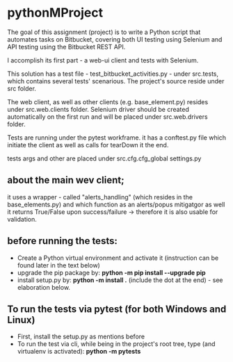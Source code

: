 # pythonMProject

The goal of this assignment (project) is to write a Python script that automates tasks on Bitbucket, covering both UI testing
using Selenium and API testing using the Bitbucket REST API.

I accomplish its first part - a web-ui client and tests with Selenium.

This solution has a test file - test_bitbucket_activities.py - under src.tests, which contains several tests' scenarious.
The project's source reside under src folder.

The web client, as well as other clients (e.g. base_element.py) resides under src.web.clients folder.
Selenium driver should be created automatically on the first run and will be placed under src.web.drivers folder.

Tests are running under the pytest workframe.
it has a conftest.py file which initiate the client as well as calls for tearDown it the end.

tests args and other are placed under src.cfg.cfg_global settings.py

## about the main wev client;
it uses a wrapper - called "alerts_handling" (which resides in the base_elements.py) and which function as an alerts/popus mitigatgor 
as well it returns True/False upon success/failure -> therefore it is also usable for validation.

## before running the tests:
  - Create a Python virtual environment and activate it (instruction can be found later in the text below)
  - upgrade the pip package by: **python -m pip install --upgrade pip**
  - install setup.py by: **python -m install .** (include the dot at the end) - see elaboration below.

## To run the tests via pytest (for both Windows and Linux)
- First, install the setup.py as mentions before 
- To run the test via cli, while being in the project's root tree, type (and virtualenv is activated):
  **python -m pytests**
